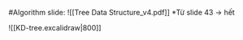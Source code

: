 #Algorithm 
slide: ![[Tree Data Structure_v4.pdf]] *Từ slide 43 -> hết

![[KD-tree.excalidraw|800]]
